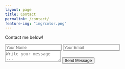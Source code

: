 ```yaml
---
layout: page
title: Contact
permalink: /contact/
feature-img: "img/color.png"
---
```




<p>Contact me below!</p>
<form action="https://getsimpleform.com/messages?form_api_token=830f1b33ae1ede3523fe0ee8641f45df" method="post">
  <!-- the redirect_to is optional, the form will redirect to the referrer on submission -->
<input type='hidden' name='redirect_to' value='https://heatherlucas.net/thank-you/' />
  <input type='text' name='name' placeholder='Your Name' />
  <input type='email' name='email' placeholder='Your Email' />
  <textarea name='message' placeholder='Write your message ...'></textarea>
  <input type='submit' value='Send Message' />
</form>
